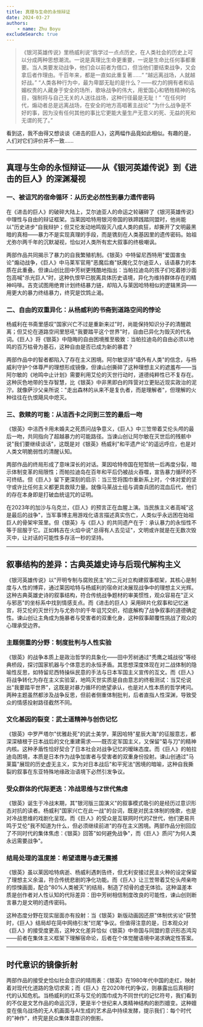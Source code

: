 ```yaml
---
title: 真理与生命的永恒辩证
date: 2024-03-27
authors:
    - name: Zhu Boyu
excludeSearch: true
---
```


> 《银河英雄传说》里杨威利说“我学过一点点历史，在人类社会的历史上可以分成两种思想潮流。一说是真理比生命更重要，一说是生命比任何事都重要。当人类要发动战争，他们会以前者为借口，但当他们要结束战争，又会拿后者作理由。千百年来，都是一直如此重复著……“
“越远离战场，人就越好战。”
“人类各种行为中，最为卑鄙无耻的是什么？——权力的拥有者和谄媚权贵的人藏身于安全的场所，歌咏战争的伟大，用爱国心和牺牲精神的名目，强制将与自己无关的人送往战场，这种行径最是无耻！”
“在任何时代，煽动者总是远离战场，在安全的地方高唱著主战论”
“为什么战争是不好的事，因为没有任何其他的事比它更能大量生产无意义的死、无益的死和无谓的死了。”
> 
<!--more-->

看到这，我不由得又想谈谈《进击的巨人》，这两幅作品竟如此相似。有趣的是，人们对它们评价并不一致……

---

## 真理与生命的永恒辩证——从《银河英雄传说》到《进击的巨人》的深渊凝视

### 一、被诅咒的宿命循环：从历史必然性到暴力遗传密码

在《进击的巨人》的破碎大陆上，艾尔迪亚人的命运之轮碾碎了《银河英雄传说》中理性与自由的辩证框架。当莱因哈特用银河帝国的铁蹄践踏同盟时，他尚能以"历史进步"自我辩护；但艾伦发动地鸣毁灭八成人类的疯狂，却撕开了文明最黑暗的真相——暴力不是实现真理的手段，而是镌刻在人类基因里的遗传密码。始祖尤弥尔两千年的沉默凝视，恰似对人类所有宏大叙事的终极嘲讽。

两部作品共同揭示了暴力的自我繁殖机制。《银英》中特留尼西特用"爱国害虫论"煽动战争，《巨人》中马莱军官用"恶魔后裔"妖魔化艾尔迪亚人，话语暴力的本质在此重叠。但谏山创比田中芳树更残酷地指出：当帕拉迪岛的孩子们吃着掺沙面包高喊"杀光巨人"时，这种仇恨早已脱离具体历史语境，异化为维持群体存在的精神吗啡。吉克试图用绝育计划终结暴力链，却陷入与莱因哈特相似的逻辑黑洞——用更大的暴力终结暴力，终究是饮鸩止渴。

### 二、自由的双重异化：从杨威利的书斋到道路空间的悖论

杨威利在书斋里感叹"国家兴亡不过是重新来过"时，尚能保持知识分子的清醒疏离；但艾伦在道路空间里怒吼"我要踏平这个世界"时，自由已异化为毁灭的代名词。《巨人》将《银英》中隐晦的自由困境推至极致：当帕拉迪岛的自由必须以地鸣的百万枯骨为基石，这种自由是否已成为新的暴君？

两部作品中的智者都陷入了存在主义困境。阿尔敏坚持"墙外有人类"的信念，与杨威利守护个体尊严的理想形成镜像，但谏山创撕碎了这种理想主义的遮羞布——当阿尔敏的《地鸣中止计划》需要利用艾伦的灭世行动时，道德纯粹性已不复存在。这种灰色地带的生存智慧，比《银英》中非黑即白的阵营对立更贴近现实政治的泥泞。就像萨沙父亲所说："走出森林的从来不是复仇者，而是理解者"，但理解的火种往往在仇恨飓风中熄灭。

### 三、救赎的可能：从洁西卡之问到三笠的最后一吻

《银英》中洁西卡用未婚夫之死质问战争意义，《巨人》中三笠带着艾伦头颅的最后一吻，共同指向了超越暴力的可能路径。当谏山创让阿尔敏在灭世后的残骸中说"我们要继续谈话"，这既是对《银英》杨威利"和平遗产论"的遥远呼应，也是对人类文明脆弱性的清醒认知。

两部作品的终局形成了意味深长的对话。莱因哈特帝国在短暂统一后再度分裂，暗示体制变革的局限性；而帕拉迪岛在百年和平后仍被战火吞噬，宣告暴力循环的不可终结。但《巨人》留下更深刻的启示：当三笠将围巾重新系上时，个体对爱的坚守或许比任何主义都更具救赎力量。就像马莱战士组与调查兵团的混血后代，他们的存在本身即是打破血统诅咒的证明。

在2023年的加沙与乌克兰，《巨人》的预言正在血腥上演。当民族主义者高喊"这是最后的战争"，当军事博主用游戏化语言描述真实伤亡，人类似乎永远困在始祖巨人的骨架牢笼里。但《银英》与《巨人》的共同遗产在于：承认暴力的永恒性不等于屈服于它。正如韩吉在火焰中说"总得有人去见证"，文明或许就是在无数次毁灭中，让对话的可能性多存活一秒的坚持。

---

## **叙事结构的差异：古典英雄史诗与后现代解构主义**

《银河英雄传说》以"开明专制与腐败民主"的二元对立构建叙事框架，其核心是制度与人性的博弈，通过莱因哈特与杨威利的宿命对决展现战争中的理想主义光辉。这种古典英雄史诗的叙事结构，符合传统战争题材的审美惯性，观众容易在"正义与邪恶"的坐标系中找到情感支点。而《进击的巨人》采用碎片化叙事和记忆迷宫，将艾伦的灭世行为与尤弥尔的千年诅咒交织，彻底解构了战争叙事的道德确定性。谏山创让主角成为施暴者与受害者的双重化身，这种叙事颠覆性挑战了观众的心理承受边界。

### **主题侧重的分野：制度批判与人性实验**

《银英》的战争本质上是政治哲学的具象化——田中芳树通过"秃鹰之城战役"等经典桥段，探讨国家机器与个体意志的永恒矛盾。其思想深度体现在对二战体制的隐喻性反思，如特留尼西特操纵民意的手法与日本军国主义宣传的互文。而《巨人》将战争转化为存在主义实验室，地鸣灭世实质是自由意志的终极测试：当艾伦说出"我要踏平世界"，这既是对暴力循环的绝望承认，也是对人性本质的哲学拷问。两种主题虽然都涉及战争反思，但前者侧重体制批判，后者直指人性深渊，导致受众的情感投射路径截然不同。

### **文化基因的裂变：武士道精神与创伤记忆**

《银英》中罗严塔尔"优雅赴死"的武士美学，莱因哈特"星辰大海"的征服意志，都深深植根于日本战后的文化重建需求——既否定军国主义，又保留"菊与刀"的精神内核。这种矛盾性恰好契合了日本社会对战争记忆的暧昧态度。而《巨人》的帕拉迪岛困境，本质是日本作为战争加害者与受害者的双重身份投射。谏山创通过"马莱篇"展现的历史虚无主义，实为对日本战后"和平宪法"困境的暗喻，这种自我撕裂的叙事在东亚特殊地缘政治语境下必然引发争议。

### **受众群体的代际更迭：冷战思维与Z世代焦虑**

《银英》诞生于冷战末期，其"银河版三国演义"的叙事模式吸引的是经历过意识形态对抗的读者。杨威利"国家兴亡在此一战"的台词，既是对民主体制的挽歌，也是对冷战思维的戏剧化呈现。而《巨人》的受众是互联网时代的Z世代，他们更易共鸣于艾伦"我不知道为什么，但必须继续前进"的存在主义困境。两部作品分别回应了不同时代的集体焦虑：《银英》回答"如何避免战争"，而《巨人》质问"为何人类永远需要战争"。

### **结局处理的温度差：希望遗赠与虚无震撼**

《银英》虽以莱因哈特病逝、杨威利遇刺告终，但尤利安接过民主火种的设定保留了理想主义余温，符合传统悲剧的净化功能。而《巨人》让三笠带着艾伦头颅亲吻的惊悚画面，配合"80%人类被灭"的结局，制造了彻骨的虚无体验。这种温差本质是创作者对人性认知的代际差异：田中芳树相信制度改良的可能性，谏山创则断言暴力是文明的遗传密码。

这种态度分野在现实层面亦有投射：当《银英》新版动画因还原"体制优劣论"获赞时，《巨人》结局却在简中网络引发"烂尾"争议。但值得注意的是，日本观众对《巨人》的接受度更高，这种文化差异恰似《银英》中帝国与同盟的意识形态鸿沟——前者在集体主义框架下理解宿命论，后者在个体觉醒语境中渴求确定性答案。

---

## **时代意识的镜像折射**

两部作品的接受史恰似社会意识的晴雨表：《银英》在1980年代中国的走红，映射着对现代化道路的急切求索；而《巨人》在2020年代的争议，则暴露出后真相时代的认知危机。当杨威利的红茶与艾伦的围巾成为不同世代的记忆符号，我们看到的不仅是文艺作品的命运沉浮，更是半个世纪来人类精神结构的剧烈嬗变。这种嬗变在俄乌战场的无人机画面与AI生成的艺术品中持续发酵，提示我们：每个时代的"神作"，终究是民众集体潜意识的倒影。